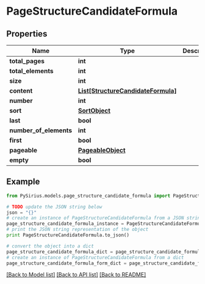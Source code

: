 # PageStructureCandidateFormula


## Properties

Name | Type | Description | Notes
------------ | ------------- | ------------- | -------------
**total_pages** | **int** |  | [optional] 
**total_elements** | **int** |  | [optional] 
**size** | **int** |  | [optional] 
**content** | [**List[StructureCandidateFormula]**](StructureCandidateFormula.md) |  | [optional] 
**number** | **int** |  | [optional] 
**sort** | [**SortObject**](SortObject.md) |  | [optional] 
**last** | **bool** |  | [optional] 
**number_of_elements** | **int** |  | [optional] 
**first** | **bool** |  | [optional] 
**pageable** | [**PageableObject**](PageableObject.md) |  | [optional] 
**empty** | **bool** |  | [optional] 

## Example

```python
from PySirius.models.page_structure_candidate_formula import PageStructureCandidateFormula

# TODO update the JSON string below
json = "{}"
# create an instance of PageStructureCandidateFormula from a JSON string
page_structure_candidate_formula_instance = PageStructureCandidateFormula.from_json(json)
# print the JSON string representation of the object
print PageStructureCandidateFormula.to_json()

# convert the object into a dict
page_structure_candidate_formula_dict = page_structure_candidate_formula_instance.to_dict()
# create an instance of PageStructureCandidateFormula from a dict
page_structure_candidate_formula_form_dict = page_structure_candidate_formula.from_dict(page_structure_candidate_formula_dict)
```
[[Back to Model list]](../README.md#documentation-for-models) [[Back to API list]](../README.md#documentation-for-api-endpoints) [[Back to README]](../README.md)


